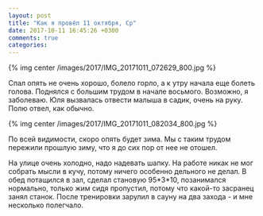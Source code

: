 ```yaml
---
layout: post
title: "Как я провёл 11 октября, Ср"
date: 2017-10-11 16:45:26 +0300
comments: true
categories: 
---
```

{% img center /images/2017/IMG_20171011_072629_800.jpg %}

Спал опять не очень хорошо, болело горло, а к утру начала еще болеть голова. Поднялся с большим трудом в начале восьмого. Возможно, я заболеваю. Юля вызвалась отвести малыша в садик, очень на руку. Полю отвел, как обычно.

{% img center /images/2017/IMG_20171011_082034_800.jpg %}

По всей видимости, скоро опять будет зима. Мы с таким трудом пережили прошлую зиму, что я до сих пор от нее не отошел.

На улице очень холодно, надо надевать шапку. На работе никак не мог собрать мысли в кучу, потому ничего особенно дельного не делал. В обед потащился в зал, сделал становую 95\*3\*10, позанимался нормально, только жим сидя пропустил, потому что какой-то засранец занял станок. После тренировки зарулил в сауну на два захода - и мне несколько полегчало.